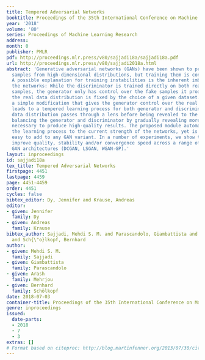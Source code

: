 ```yaml
---
title: Tempered Adversarial Networks
booktitle: Proceedings of the 35th International Conference on Machine Learning
year: '2018'
volume: '80'
series: Proceedings of Machine Learning Research
address: 
month: 0
publisher: PMLR
pdf: http://proceedings.mlr.press/v80/sajjadi18a/sajjadi18a.pdf
url: http://proceedings.mlr.press/v80/sajjadi2018a.html
abstract: 'Generative adversarial networks (GANs) have been shown to produce realistic
  samples from high-dimensional distributions, but training them is considered hard.
  A possible explanation for training instabilities is the inherent imbalance between
  the networks: While the discriminator is trained directly on both real and fake
  samples, the generator only has control over the fake samples it produces since
  the real data distribution is fixed by the choice of a given dataset. We propose
  a simple modification that gives the generator control over the real samples which
  leads to a tempered learning process for both generator and discriminator. The real
  data distribution passes through a lens before being revealed to the discriminator,
  balancing the generator and discriminator by gradually revealing more detailed features
  necessary to produce high-quality results. The proposed module automatically adjusts
  the learning process to the current strength of the networks, yet is generic and
  easy to add to any GAN variant. In a number of experiments, we show that this can
  improve quality, stability and/or convergence speed across a range of different
  GAN architectures (DCGAN, LSGAN, WGAN-GP).'
layout: inproceedings
id: sajjadi18a
tex_title: Tempered Adversarial Networks
firstpage: 4451
lastpage: 4459
page: 4451-4459
order: 4451
cycles: false
bibtex_editor: Dy, Jennifer and Krause, Andreas
editor:
- given: Jennifer
  family: Dy
- given: Andreas
  family: Krause
bibtex_author: Sajjadi, Mehdi S. M. and Parascandolo, Giambattista and Mehrjou, Arash
  and Sch{\"o}lkopf, Bernhard
author:
- given: Mehdi S. M.
  family: Sajjadi
- given: Giambattista
  family: Parascandolo
- given: Arash
  family: Mehrjou
- given: Bernhard
  family: Schölkopf
date: 2018-07-03
container-title: Proceedings of the 35th International Conference on Machine Learning
genre: inproceedings
issued:
  date-parts:
  - 2018
  - 7
  - 3
extras: []
# Format based on citeproc: http://blog.martinfenner.org/2013/07/30/citeproc-yaml-for-bibliographies/
---
```

